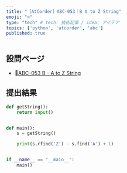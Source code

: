 ```yaml
---
title: "［AtCorder］ABC-053｜B A to Z String"
emoji: "⌨️"
type: "tech" # tech: 技術記事 / idea: アイデア
topics: ['python', 'atcorder', 'abc']
published: true
---
```


## 設問ページ

- 🔗[ABC-053 B - A to Z String](https://atcoder.jp/contests/abc053/tasks/abc053_b)

## 提出結果

```python
def getString():
    return input()


def main():
    s = getString()

    print(s.rfind('Z') - s.find('A') + 1)


if __name__ == "__main__":
    main()
```

